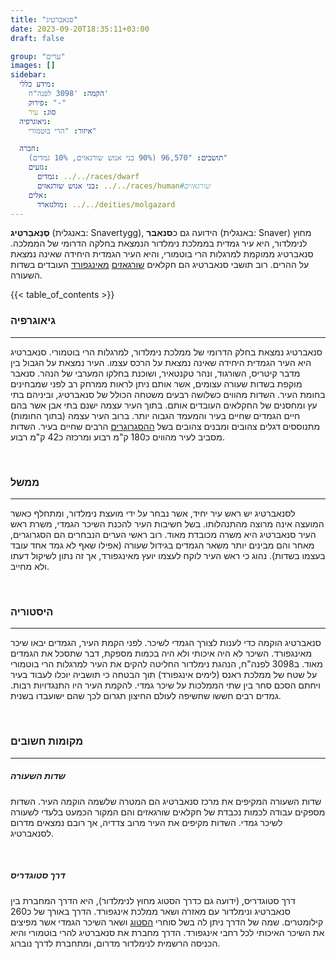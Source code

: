 ```yaml
---
title: "סנאברטיג"
date: 2023-09-20T18:35:11+03:00
draft: false

group: "ערים"
images: []
sidebar:
  מידע כללי:
    הקמה: '3098 לפנה"ח'
    פירוק: "-"
    סוג: עיר
  גיאוגרפיה:
    איזור: "הרי בוטמורי"

  חברה:
    תושבים: "96,570 (90% בני אנוש שורגאזים, 10% גמדים)"
    גזעים:
      גמדים: ../../races/dwarf
      בני אנוש שורגאזים: ../../races/human#שורגאזים
    אלים:
      מולגזארד: ../../deities/molgazard
---
```


**סְנַאבֵרטִיג** (באנגלית: Snavertygg), הידועה גם כ**סנאבר** (באנגלית: Snaver) מחוץ לנימלדור, היא עיר גמדית בממלכת נימלדור הנמצאת בחלקה הדרומי של הממלכה. סנאברטיג ממוקמת למרגלות הרי בוטמורי, והיא העיר הגמדית היחידה שאינה נמצאת על ההרים. רוב תושבי סנאברטיג הם חקלאים [שורגאזים](../../races/human#שורגאזים) [מאינגפורד](../../kingdoms/ingford) העובדים בשדות השעורה.

<!--more-->

{{< table_of_contents >}}

### גיאוגרפיה

---

סנאברטיג נמצאת בחלק הדרומי של ממלכת נימלדור, למרגלות הרי בוטמורי. סנאברטיג היא העיר הגמדית היחידה שאינה נמצאת על הרכס עצמו. העיר נמצאת על הגבול בין מדבר קיטריס, השורגוד, ונהר טקנטאיר, ושוכנת בחלקו המערבי של הנהר. סנאבר מוקפת בשדות שעורה עצומים, אשר אותם ניתן לראות ממרחק רב לפני שמבחינים בחומת העיר. השדות מהווים כשלושה רבעים משטחה הכולל של סנאברטיג, וביניהם בתי עץ ומחסנים של החקלאים העובדים אותם. בתוך העיר עצמה ישנם בתי אבן אשר בהם חיים הגמדים שחיים בעיר והמעמד הגבוה יותר. ברוב העיר עצמה (בתוך החומות) מתנוססים דגלים צהובים ומבנים צהובים בשל [ההסגרוגרים](../../races/dwarf#_הסגרוגר_) הרבים שחיים בעיר. השדות מסביב לעיר מהווים כ180 ק"מ רבוע ומרכזה כ42 ק"מ רבוע.

&nbsp;

### ממשל

---

לסנאברטיג יש ראש עיר יחיד, אשר נבחר על ידי מועצת נימלדור, ומתחלף כאשר המועצה אינה מרוצה מהתנהלותו. בשל חשיבות העיר להכנת השיכר הגמדי, משרת ראש העיר סנאברטיג היא משרה מכובדת מאוד. רוב ראשי הערים הנבחרים הם הסגרוגרים, מאחר והם מבינים יותר משאר הגמדים בגידול שעורה (אפילו שאף לא גמד אחד עובד בעצמו בשדות). נהוג כי ראש העיר לוקח לעצמו יועץ מאינגפורד, אך זה נתון לשיקול דעתו ולא מחייב.

&nbsp;

### היסטוריה

---

סנאברטיג הוקמה כדי לענות לצורך הגמדי לשיכר. לפני הקמת העיר, הגמדים יבאו שיכר מאינגפורד. השיכר לא היה איכותי ולא היה בכמות מספקת, דבר שתסכל את הגמדים מאוד. ב3098 לפנה"ח, הנהגת נימלדור החליטה להקים את העיר למרגלות הרי בוטמורי על שטח של ממלכת ראנס (לימים אינגפורד) תוך הבטחה כי תושביה יוכלו לעבוד בעיר ויחתם הסכם סחר בין שתי הממלכות על שיכר גמדי. להקמת העיר היו התנגדויות רבות. גמדים רבים חששו שחשיפה לעולם החיצון תגרום לכך שהם ישועבדו בשנית.

&nbsp;

### מקומות חשובים

---

##### שדות השעורה

שדות השעורה המקיפים את מרכז סנאברטיג הם המטרה שלשמה הוקמה העיר. השדות מספקים עבודה לכמות נכבדת של חקלאים שורגאזים והם המקור הכמעט בלעדי לשעורה לשיכר גמדי. השדות מקיפים את העיר מרוב צדדיה, אך רובם נמצאים מדרום לסנאברטיג.

&nbsp;

##### דרך סטוגדריס

דרך סטוגדריס, (ידועה גם כדרך הסטוג מחוץ לנימלדור), היא הדרך המחברת בין סנאברטיג ונימלדור עם מאזרה ושאר ממלכת אינגפורד. הדרך באורך של כ260 קילומטרים. שמה של הדרך ניתן לה בשל סוחרי [הסטוג](../../food/stogg) ושאר השיכר הגמדי אשר מפיצים את השיכר האיכותי לכל רחבי אינגפורד. הדרך מחברת את סנאברטיג להרי בוטמורי והיא הכניסה הרשמית לנימלדור מדרום, ומתחברת לדרך נוברוג.
